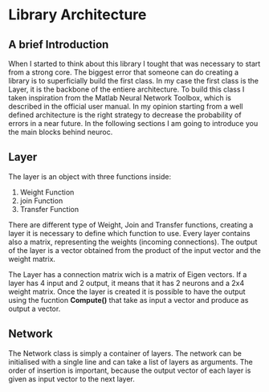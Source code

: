 Library Architecture
====================

A brief Introduction
--------------------

When I started to think about this library I tought that was necessary to start from a strong core. The biggest error that someone can do creating a library is to superficially build the first class.
In my case the first class is the Layer, it is the backbone of the entiere architecture. To build this class I taken inspiration from the Matlab Neural Network Toolbox, which is described in the official user manual. In my opinion starting from a well defined architecture is the right strategy to decrease the probability of errors in a near future. In the following sections I am going to introduce you the main blocks behind neuroc.


Layer
-------

The layer is an object with three functions inside:

1. Weight Function
2. join Function
3. Transfer Function

There are different type of Weight, Join and Transfer functions, creating a layer it is necessary to define which function to use. 
Every layer contains also a matrix, representing the weights (incoming connections). The output of the layer is a vector obtained from the  product of the input vector and the weight matrix. 

The Layer has a connection matrix wich is a matrix of Eigen vectors. If a layer has 4 input and 2 output, it means that it has 2 neurons and a 2x4 weight matrix. 
Once the layer is created it is possible to have the output using the fucntion **Compute()** that take as input a vector and produce as output a vector.


Network
-------

The Network class is simply a container of layers. The network can be initialised with a single line and can take a list of layers as arguments. The order of insertion is important, because the output vector of each layer is given as input vector to the next layer.




